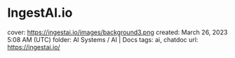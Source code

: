 # IngestAI.io

cover: https://ingestai.io/images/background3.png
created: March 26, 2023 5:08 AM (UTC)
folder: AI Systems / AI | Docs
tags: ai, chatdoc
url: https://ingestai.io/
